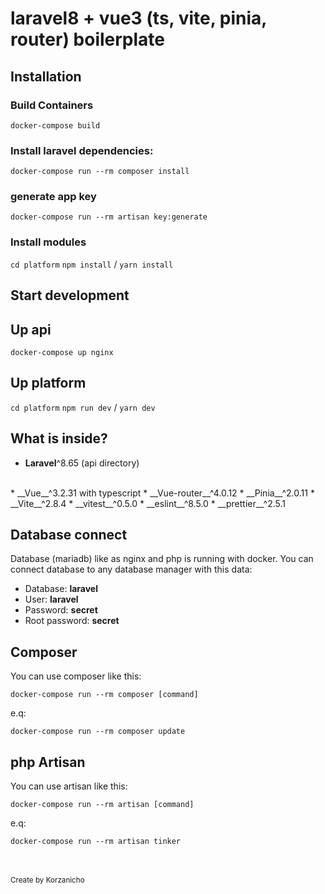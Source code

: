 # laravel8 + vue3 (ts, vite, pinia, router) boilerplate # 

## Installation ##

### Build Containers ###

`docker-compose build`

### Install laravel dependencies: ###

`docker-compose run --rm composer install`

### generate app key ###
`docker-compose run --rm artisan key:generate`

### Install modules ###

`cd platform`
`npm install` / `yarn install`

## Start development ##

## Up api ##

`docker-compose up nginx`

## Up platform ##

`cd platform`
`npm run dev` / `yarn dev`



## What is inside? ##

* __Laravel__^8.65 (api directory) 
<br>
* __Vue__^3.2.31 with typescript
* __Vue-router__^4.0.12
* __Pinia__^2.0.11
* __Vite__^2.8.4
* __vitest__^0.5.0
* __eslint__^8.5.0
* __prettier__^2.5.1

## Database connect ##

Database (mariadb) like as nginx and php is running with docker. You can connect database to any database manager with this data:

* Database: __laravel__
* User: __laravel__
* Password: __secret__
* Root password: __secret__

## Composer ##

You can use composer like this:

`docker-compose run --rm composer [command]`

e.q:

`docker-compose run --rm composer update`

## php Artisan ##

You can use artisan like this:

`docker-compose run --rm artisan [command]`

e.q:

`docker-compose run --rm artisan tinker`

<br><br>
<small> Create by Korzanicho </small>